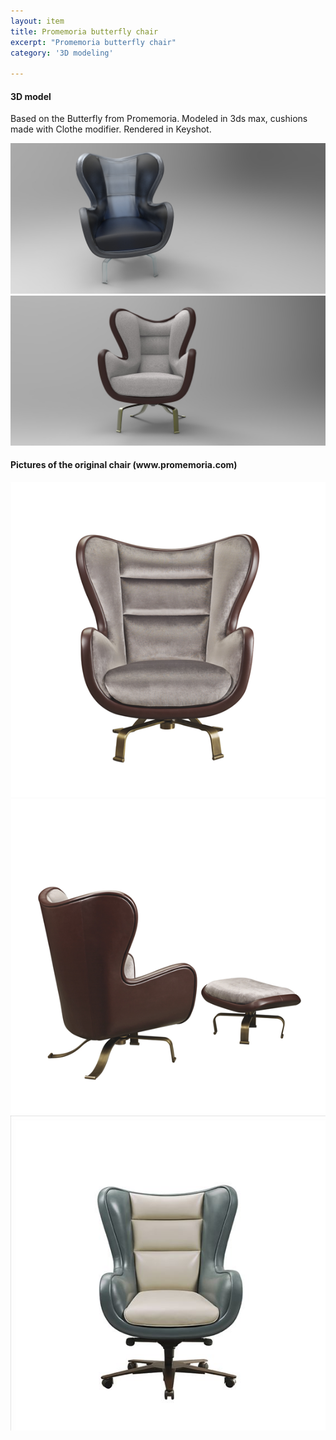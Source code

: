 ```yaml
---
layout: item
title: Promemoria butterfly chair
excerpt: "Promemoria butterfly chair"
category: '3D modeling'

---
```



<h4> 3D model </h4>
<p>
	Based on the Butterfly from Promemoria.
	Modeled in 3ds max, cushions made with Clothe modifier.
	Rendered in Keyshot.
</p>

<div class="image fit">
<img src="/images/fulls/3D_modeling/butterfly/promemoria_butterfly.31.jpg"></div>

<div class="image fit">
<img src="/images/fulls/3D_modeling/butterfly/promemoria_butterfly.45.jpg"></div>


<h4>
Pictures of the original chair (www.promemoria.com)</h4>
<div class="image fit">
<img src="/images/fulls/3D_modeling/butterfly/armchair _butterfly_01-570.jpg"></div>

<div class="image fit">
<img src="/images/fulls/3D_modeling/butterfly/armchair_butterfly_02-570.jpg"></div>

<div class="image fit">
<img src="/images/fulls/3D_modeling/butterfly/chair_butterfly_01-635_th1-671.jpg"></div>




